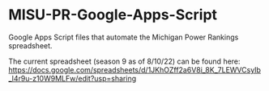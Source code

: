 # MISU-PR-Google-Apps-Script

 Google Apps Script files that automate the Michigan Power Rankings spreadsheet. 
 
 The current spreadsheet (season 9 as of 8/10/22) can be found here: https://docs.google.com/spreadsheets/d/1JKhOZff2a6V8i_8K_7LEWVCsyIb_l4r9u-z10W9MLFw/edit?usp=sharing
 
 
